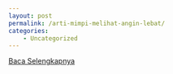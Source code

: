 ```yaml
---
layout: post
permalink: /arti-mimpi-melihat-angin-lebat/
categories:
    - Uncategorized
---
```


[Baca Selengkapnya](/05)